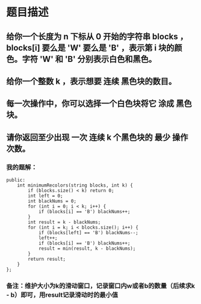 # 题目描述
## 给你一个长度为 n 下标从 0 开始的字符串 blocks ，blocks[i] 要么是 'W' 要么是 'B' ，表示第 i 块的颜色。字符 'W' 和 'B' 分别表示白色和黑色。
## 给你一个整数 k ，表示想要 连续 黑色块的数目。
## 每一次操作中，你可以选择一个白色块将它 涂成 黑色块。
## 请你返回至少出现 一次 连续 k 个黑色块的 最少 操作次数。
### 我的题解：
```class Solution {
public:
    int minimumRecolors(string blocks, int k) {
        if (blocks.size() < k) return 0;
        int left = 0;
        int blackNums = 0;
        for (int i = 0; i < k; i++) {
            if (blocks[i] == 'B') blackNums++; 
        }
        int result = k - blackNums;
        for (int i = k; i < blocks.size(); i++) {
            if (blocks[left] == 'B') blackNums--;
            left++;
            if (blocks[i] == 'B') blackNums++;
            result = min(result, k - blackNums);
        }
        return result;
    }
};
```
### **备注**：维护大小为k的滑动窗口，记录窗口内w或者b的数量（后续求k - b）即可，用result记录滑动时的最小值
